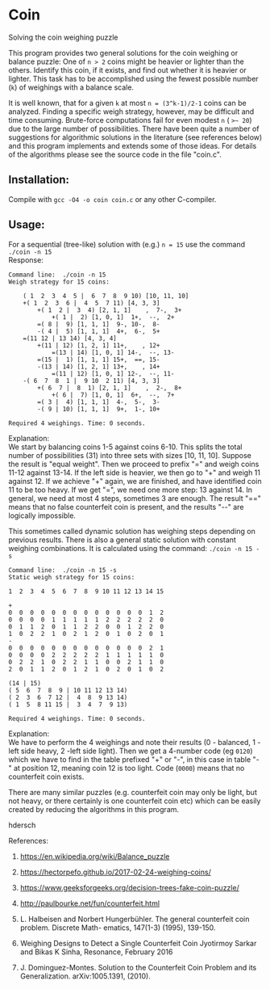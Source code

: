 
# Coin

Solving the coin weighing puzzle

This program provides two general solutions for the
coin weighing or balance puzzle: One of `n > 2` coins might be
heavier or lighter than the others. Identify this coin, if it
exists, and find out whether it is heavier or lighter.
This task has to be accomplished using the fewest possible number (`k`) 
of weighings with a balance scale.

It is well known, that for a given `k` at most `n = (3^k-1)/2-1` coins
can be analyzed. Finding a specific weigh strategy, however, may
be difficult and time consuming. Brute-force computations fail for 
even modest `n` ( `>~ 20`) due to  the large number of possibilities.
There have been quite a number of suggestions for algorithmic solutions
in the literature (see references below) and this program implements and extends
some of those ideas. For details of the algorithms please see the source 
code in the file "coin.c". 

## Installation:  
Compile with `gcc -O4 -o coin coin.c` or any other C-compiler.

## Usage:
For a sequential (tree-like) solution with (e.g.) `n = 15` use the command
`./coin -n 15`  
Response:

    Command line:  ./coin -n 15
    Weigh strategy for 15 coins:

        ( 1  2  3  4  5 |  6  7  8  9 10) [10, 11, 10] 
        +( 1  2  3  6 |  4  5  7 11) [4, 3, 3] 
            +( 1  2 |  3  4) [2, 1, 1]    ,  7-,  3+
                +( 1 |  2) [1, 0, 1]  1+,  --,  2+
            =( 8 |  9) [1, 1, 1]  9-, 10-,  8-
            -( 4 |  5) [1, 1, 1]  4+,  6-,  5+
        =(11 12 | 13 14) [4, 3, 4] 
            +(11 | 12) [1, 2, 1] 11+,    , 12+
                =(13 | 14) [1, 0, 1] 14-,  --, 13-
            =(15 |  1) [1, 1, 1] 15+,  ==, 15-
            -(13 | 14) [1, 2, 1] 13+,    , 14+
                =(11 | 12) [1, 0, 1] 12-,  --, 11-
        -( 6  7  8  1 |  9 10  2 11) [4, 3, 3] 
            +( 6  7 |  8  1) [2, 1, 1]    ,  2-,  8+
                +( 6 |  7) [1, 0, 1]  6+,  --,  7+
            =( 3 |  4) [1, 1, 1]  4-,  5-,  3-
            -( 9 | 10) [1, 1, 1]  9+,  1-, 10+

    Required 4 weighings. Time: 0 seconds.

Explanation:  
We start by balancing coins 1-5 against coins 6-10.
This splits the total number of possibilities (31) into three sets 
with sizes [10, 11, 10]. Suppose the result is "equal weight".
Then we proceed to prefix "=" and weigh coins 11-12 against 13-14.
If the left side is heavier, we then go to "+" and weigh 11 against 12.
If we achieve "+" again, we are finished, and have identified coin 11
to be too heavy. If we get "=", we need one more step: 13 against 14.
In general, we need at most 4 steps, sometimes 3 are enough.
The result "==" means that no false counterfeit coin is present,
and the results "--" are logically impossible.

This sometimes called dynamic solution has weighing steps depending
on previous results. There is also a general static solution with constant
weighing combinations. It is calculated using the command:
`./coin -n 15 -s`


    Command line:  ./coin -n 15 -s
    Static weigh strategy for 15 coins:

    1  2  3  4  5  6  7  8  9 10 11 12 13 14 15 

    +
    0  0  0  0  0  0  0  0  0  0  0  0  0  1  2  
    0  0  0  0  1  1  1  1  1  2  2  2  2  2  0  
    0  1  1  2  0  1  1  2  2  0  0  1  2  2  0  
    1  0  2  2  1  0  2  1  2  0  1  0  2  0  1  
    -
    0  0  0  0  0  0  0  0  0  0  0  0  0  2  1  
    0  0  0  0  2  2  2  2  2  1  1  1  1  1  0  
    0  2  2  1  0  2  2  1  1  0  0  2  1  1  0  
    2  0  1  1  2  0  1  2  1  0  2  0  1  0  2  

    (14 | 15)  
    ( 5  6  7  8  9 | 10 11 12 13 14)
    ( 2  3  6  7 12 |  4  8  9 13 14)  
    ( 1  5  8 11 15 |  3  4  7  9 13)  

    Required 4 weighings. Time: 0 seconds.

Explanation:  
We have to perform the 4 weighings and note their
results (0 - balanced, 1 -left side heavy, 2 -left side light).
Then we get a 4-number code (eg `0120`) which we have to find 
in the table prefixed "+" or "-", in this case in table "-"
at position 12, meaning coin 12 is too light.
Code (`0000`) means that no counterfeit coin exists.

There are many similar puzzles (e.g. counterfeit coin may only be
light, but not heavy, or there certainly is one counterfeit coin etc)
which can be easily created by reducing the algorithms in this program.

hdersch




References:  
1. https://en.wikipedia.org/wiki/Balance_puzzle

2. https://hectorpefo.github.io/2017-02-24-weighing-coins/

3. https://www.geeksforgeeks.org/decision-trees-fake-coin-puzzle/

4. http://paulbourke.net/fun/counterfeit.html

5. L. Halbeisen and Norbert Hungerbühler. The general counterfeit coin problem. Discrete Math-
ematics, 147(1-3) (1995), 139-150.

6. Weighing Designs to Detect a Single Counterfeit Coin
Jyotirmoy Sarkar and Bikas K Sinha,  Resonance, February 2016

7. J. Dominguez-Montes. Solution to the Counterfeit Coin Problem and its Generalization.
arXiv:1005.1391, (2010).


